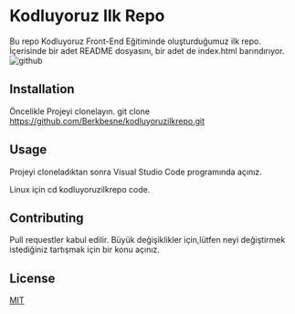 
# Kodluyoruz Ilk Repo
Bu repo Kodluyoruz Front-End Eğitiminde  oluşturduğumuz ilk repo. İçerisinde  bir adet README dosyasını, bir adet  de index.html barındırıyor.  
![github](figures/git.png)
## Installation
Öncelikle Projeyi clonelayın. 
git clone https://github.com/Berkbesne/kodluyoruzilkrepo.git
## Usage
Projeyi cloneladıktan sonra Visual Studio Code programında açınız.

Linux için
cd kodluyoruzilkrepo
code.
## Contributing
Pull requestler kabul edilir. Büyük değişiklikler için,lütfen neyi değiştirmek istediğiniz tartışmak için bir konu açınız.
## License
[MIT](https://choosealicense.com/licenses/mit/)
